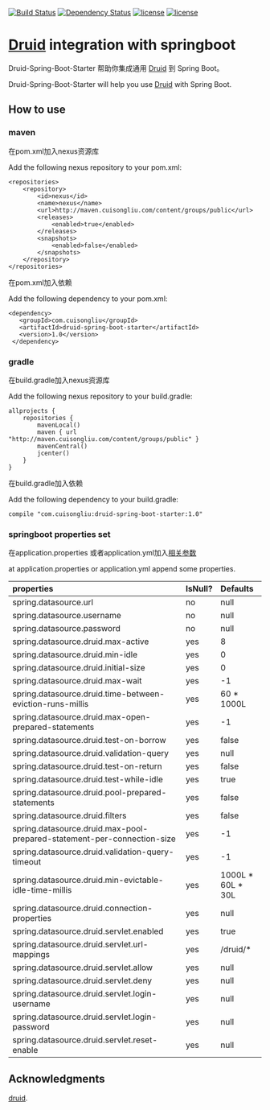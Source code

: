 [![Build Status](https://travis-ci.org/cuisongliu/druid-boot-starter.svg?branch=master)](https://travis-ci.org/cuisongliu/druid-boot-starter)
[![Dependency Status](https://www.versioneye.com/user/projects/5918687ae1638f0051a0a62c/badge.svg?style=flat-square)](https://www.versioneye.com/user/projects/5918687ae1638f0051a0a62c)
[![license](https://img.shields.io/badge/gradle-3.3-brightgreen.svg)](https://gradle.org)
[![license](https://img.shields.io/github/license/mashape/apistatus.svg)](https://opensource.org/licenses/mit-license.php)

#  [Druid](https://github.com/alibaba/druid)  integration  with springboot

Druid-Spring-Boot-Starter 帮助你集成通用 [Druid](https://github.com/alibaba/druid) 到 Spring Boot。

Druid-Spring-Boot-Starter will help you use [Druid](https://github.com/alibaba/druid) with Spring Boot.

## How to use

### maven

在pom.xml加入nexus资源库

Add the following nexus repository to your pom.xml:

    <repositories>
        <repository>
            <id>nexus</id>
            <name>nexus</name>
            <url>http://maven.cuisongliu.com/content/groups/public</url>
            <releases>
                <enabled>true</enabled>
            </releases>
            <snapshots>
                <enabled>false</enabled>
            </snapshots>
        </repository>
    </repositories>

在pom.xml加入依赖

Add the following dependency to your pom.xml:

    <dependency>
       <groupId>com.cuisongliu</groupId>
       <artifactId>druid-spring-boot-starter</artifactId>
       <version>1.0</version>
     </dependency>

### gradle

在build.gradle加入nexus资源库

Add the following nexus repository to your build.gradle:

    allprojects {
        repositories {
            mavenLocal()
            maven { url "http://maven.cuisongliu.com/content/groups/public" }
            mavenCentral()
            jcenter()
        }
    }
    
在build.gradle加入依赖

Add the following dependency to your build.gradle:
    
    compile "com.cuisongliu:druid-spring-boot-starter:1.0"
    
### springboot properties set

在application.properties 或者application.yml加入[相关参数](https://github.com/alibaba/druid/wiki/DruidDataSource%E9%85%8D%E7%BD%AE%E5%B1%9E%E6%80%A7%E5%88%97%E8%A1%A8)

at  application.properties or application.yml append some properties.

| properties | IsNull? | Defaults |
| :------|:------|:------|
|spring.datasource.url|no|null|
|spring.datasource.username|no|null|
|spring.datasource.password|no|null|
|spring.datasource.druid.max-active|yes|8|
|spring.datasource.druid.min-idle|yes|0|
|spring.datasource.druid.initial-size|yes|0|
|spring.datasource.druid.max-wait|yes|-1|
|spring.datasource.druid.time-between-eviction-runs-millis|yes|60 * 1000L|
|spring.datasource.druid.max-open-prepared-statements|yes|-1|
|spring.datasource.druid.test-on-borrow|yes|false|
|spring.datasource.druid.validation-query|yes|null|
|spring.datasource.druid.test-on-return|yes|false|
|spring.datasource.druid.test-while-idle|yes|true|
|spring.datasource.druid.pool-prepared-statements|yes|false|
|spring.datasource.druid.filters|yes|false|
|spring.datasource.druid.max-pool-prepared-statement-per-connection-size|yes|-1|
|spring.datasource.druid.validation-query-timeout|yes|-1|
|spring.datasource.druid.min-evictable-idle-time-millis|yes|1000L * 60L * 30L|
|spring.datasource.druid.connection-properties|yes|null|
|spring.datasource.druid.servlet.enabled|yes|true|
|spring.datasource.druid.servlet.url-mappings|yes|/druid/*|
|spring.datasource.druid.servlet.allow|yes|null|
|spring.datasource.druid.servlet.deny|yes|null|
|spring.datasource.druid.servlet.login-username|yes|null|
|spring.datasource.druid.servlet.login-password|yes|null|
|spring.datasource.druid.servlet.reset-enable|yes|null|




## Acknowledgments

 [druid](https://github.com/alibaba/druid).